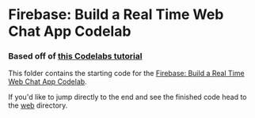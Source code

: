 # Firebase: Build a Real Time Web Chat App Codelab

### Based off of [this Codelabs tutorial](https://codelabs.developers.google.com/codelabs/firebase-web)

This folder contains the starting code for the [Firebase: Build a Real Time Web Chat App Codelab](https://codelabs.developers.google.com/codelabs/firebase-web/).

If you'd like to jump directly to the end and see the finished code head to the [web](https://github.com/firebase/friendlychat/tree/master/web) directory.
